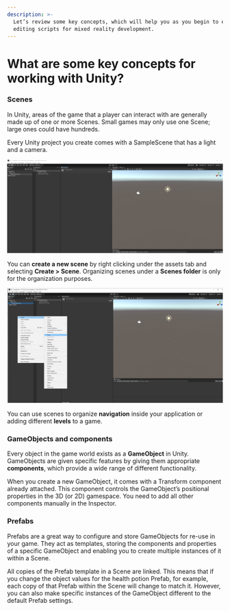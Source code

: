 ```yaml
---
description: >-
  Let’s review some key concepts, which will help you as you begin to explore
  editing scripts for mixed reality development.
---
```


# What are some key concepts for working with Unity?

### Scenes

In Unity, areas of the game that a player can interact with are generally made up of one or more Scenes. Small games may only use one Scene; large ones could have hundreds.

Every Unity project you create comes with a SampleScene that has a light and a camera. 

![SampleScene with a light and camera.](../../../.gitbook/assets/samplescene.png)

You can **create a new scene** by right clicking under the assets tab and selecting **Create &gt; Scene**. Organizing scenes under a **Scenes folder** is only for the organization purposes. 

![Creating a new scene.](../../../.gitbook/assets/newscene.png)

You can use scenes to organize **navigation** inside your application or adding different **levels** to a game.

### GameObjects and components

Every object in the game world exists as a **GameObject** in Unity. GameObjects are given specific features by giving them appropriate **components**, which provide a wide range of different functionality. 

When you create a new GameObject, it comes with a Transform component already attached. This component controls the GameObject’s positional properties in the 3D \(or 2D\) gamespace. You need to add all other components manually in the Inspector.

### Prefabs

Prefabs are a great way to configure and store GameObjects for re-use in your game. They act as templates, storing the components and properties of a specific GameObject and enabling you to create multiple instances of it within a Scene.

All copies of the Prefab template in a Scene are linked. This means that if you change the object values for the health potion Prefab, for example, each copy of that Prefab within the Scene will change to match it. However, you can also make specific instances of the GameObject different to the default Prefab settings.




